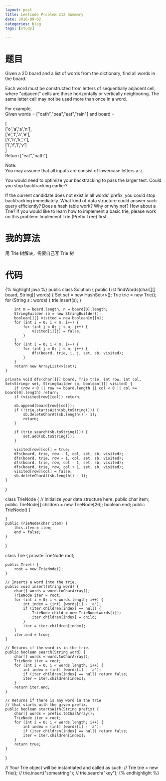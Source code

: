 ```yaml
---
layout: post
title: Leetcode Problem 212 Summary
date: 2016-09-02
categories: blog
tags: [study]

---
```


# 题目

Given a 2D board and a list of words from the dictionary, find all words in the board.

Each word must be constructed from letters of sequentially adjacent cell, where "adjacent" cells are those horizontally or vertically neighboring. The same letter cell may not be used more than once in a word.

For example,  
Given words = ["oath","pea","eat","rain"] and board =

[  
  ['o','a','a','n'],  
  ['e','t','a','e'],  
  ['i','h','k','r'],  
  ['i','f','l','v']  
]  
Return ["eat","oath"].

Note:  
You may assume that all inputs are consist of lowercase letters a-z.

You would need to optimize your backtracking to pass the larger test. Could you stop backtracking earlier?

If the current candidate does not exist in all words' prefix, you could stop backtracking immediately. What kind of data structure could answer such query efficiently? Does a hash table work? Why or why not? How about a Trie? If you would like to learn how to implement a basic trie, please work on this problem: Implement Trie (Prefix Tree) first.

# 我的算法

用 Trie 树解决，需要自己写 Trie 树

# 代码

{% highlight java %}
public class Solution {
    public List<String> findWords(char[][] board, String[] words) {
        Set<String> set = new HashSet<>();
        Trie trie = new Trie();
        for (String s : words) {
            trie.insert(s);
        }
        
        int m = board.length, n = board[0].length;
        StringBuilder sb = new StringBuilder();
        boolean[][] visited = new boolean[m][n];
        for (int i = 0; i < m; i++) {
            for (int j = 0; j < n; j++) {
                visited[i][j] = false;
            }
        }
        for (int i = 0; i < m; i++) {
            for (int j = 0; j < n; j++) {
                dfs(board, trie, i, j, set, sb, visited);
            }
        }
        return new ArrayList<>(set);
    }
    
    private void dfs(char[][] board, Trie trie, int row, int col, Set<String> set, StringBuilder sb, boolean[][] visited) {
        if (row < 0 || row >= board.length || col < 0 || col >= board[0].length) return;
        if (visited[row][col]) return;
        
        sb.append(board[row][col]);
        if (!trie.startsWith(sb.toString())) {
            sb.deleteCharAt(sb.length() - 1);
            return;
        }
        
        if (trie.search(sb.toString())) {
            set.add(sb.toString());
        }
        
        visited[row][col] = true;
        dfs(board, trie, row - 1, col, set, sb, visited);
        dfs(board, trie, row + 1, col, set, sb, visited);
        dfs(board, trie, row, col - 1, set, sb, visited);
        dfs(board, trie, row, col + 1, set, sb, visited);
        visited[row][col] = false;
        sb.deleteCharAt(sb.length() - 1);
    }
}

class TrieNode {
    // Initialize your data structure here.
    public char item;
    public TrieNode[] children = new TrieNode[26];
    boolean end;
    public TrieNode() {
        
    }
    public TrieNode(char item) {
        this.item = item;
        end = false;
    }
}

class Trie {
    private TrieNode root;

    public Trie() {
        root = new TrieNode();
    }

    // Inserts a word into the trie.
    public void insert(String word) {
        char[] words = word.toCharArray();
        TrieNode iter = root;
        for (int i = 0; i < words.length; i++) {
            int index = (int) (words[i] - 'a');
            if (iter.children[index] == null) {
                TrieNode child = new TrieNode(words[i]);
                iter.children[index] = child;
            }
            iter = iter.children[index];
        }
        iter.end = true;
    }

    // Returns if the word is in the trie.
    public boolean search(String word) {
        char[] words = word.toCharArray();
        TrieNode iter = root;
        for (int i = 0; i < words.length; i++) {
            int index = (int) (words[i] - 'a');
            if (iter.children[index] == null) return false;
            iter = iter.children[index];
        }
        return iter.end;
    }

    // Returns if there is any word in the trie
    // that starts with the given prefix.
    public boolean startsWith(String prefix) {
        char[] words = prefix.toCharArray();
        TrieNode iter = root;
        for (int i = 0; i < words.length; i++) {
            int index = (int) (words[i] - 'a');
            if (iter.children[index] == null) return false;
            iter = iter.children[index];
        }
        return true;
    }
}

// Your Trie object will be instantiated and called as such:
// Trie trie = new Trie();
// trie.insert("somestring");
// trie.search("key");
{% endhighlight %}